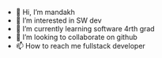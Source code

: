 - 👋 Hi, I’m mandakh
- 👀 I’m interested in SW dev
- 🌱 I’m currently learning software 4rth grad
- 💞️ I’m looking to collaborate on github
- 📫 How to reach me  fullstack developer

<!---
B190910823/B190910823 is a ✨ special ✨ repository because its `README.md` (this file) appears on your GitHub profile.
You can click the Preview link to take a look at your changes.
--->
